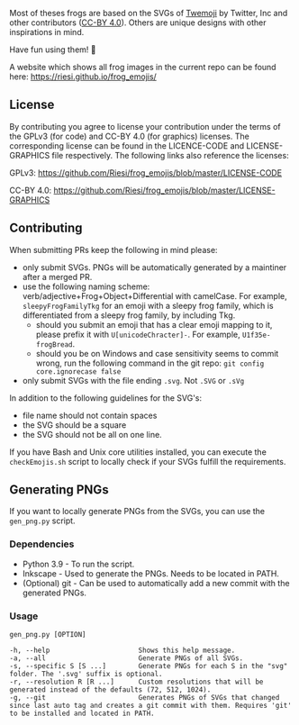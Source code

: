 Most of theses frogs are based on the SVGs of [Twemoji](https://twemoji.twitter.com) by Twitter, Inc and other contributors ([CC-BY 4.0](https://creativecommons.org/licenses/by/4.0/)). Others are unique designs with other inspirations in mind.

Have fun using them! 🐸

A website which shows all frog images in the current repo can be found here: https://riesi.github.io/frog_emojis/

## License

By contributing you agree to license your contribution under the terms of the GPLv3 (for code) and CC-BY 4.0 (for graphics) licenses. The corresponding license can be found in the LICENCE-CODE and LICENSE-GRAPHICS file respectively. The following links also reference the licenses:

GPLv3: https://github.com/Riesi/frog_emojis/blob/master/LICENSE-CODE

CC-BY 4.0: https://github.com/Riesi/frog_emojis/blob/master/LICENSE-GRAPHICS

## Contributing
When submitting PRs keep the following in mind please:

- only submit SVGs. PNGs will be automatically generated by a maintiner after a merged PR.
- use the following naming scheme: verb/adjective+Frog+Object+Differential with camelCase. For example, `sleepyFrogFamilyTkg` for an emoji with a sleepy frog family, which is differentiated from a sleepy frog family, by including Tkg.
  - should you submit an emoji that has a clear emoji mapping to it, please prefix it with `U[unicodeChracter]-`. For example, `U1f35e-frogBread`.
  - should you be on Windows and case sensitivity seems to commit wrong, run the following command in the git repo: `git config core.ignorecase false`
- only submit SVGs with the file ending `.svg`. Not `.SVG` or `.sVg`

In addition to the following guidelines for the SVG's:
- file name should not contain spaces
- the SVG should be a square
- the SVG should not be all on one line.

If you have Bash and Unix core utilities installed, you can execute the `checkEmojis.sh` script to locally check if your SVGs fulfill the requirements.

## Generating PNGs 
If you want to locally generate PNGs from the SVGs, you can use the `gen_png.py` script.

### Dependencies
- Python 3.9 - To run the script.
- Inkscape - Used to generate the PNGs. Needs to be located in PATH.
- (Optional) git - Can be used to automatically add a new commit with the generated PNGs.

### Usage
```
gen_png.py [OPTION]

-h, --help                      Shows this help message.
-a, --all                       Generate PNGs of all SVGs.
-s, --specific S [S ...]        Generate PNGs for each S in the "svg" folder. The '.svg' suffix is optional.
-r, --resolution R [R ...]      Custom resolutions that will be generated instead of the defaults (72, 512, 1024).
-g, --git                       Generates PNGs of SVGs that changed since last auto tag and creates a git commit with them. Requires 'git' to be installed and located in PATH.
```
